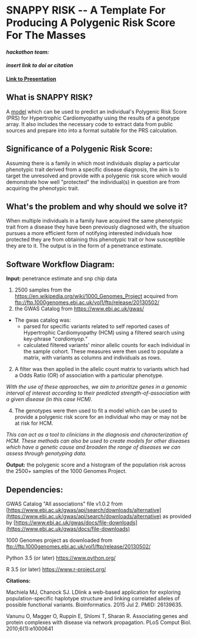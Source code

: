 
# **SNAPPY RISK** -- A Template For Producing A Polygenic Risk Score For The Masses

#### *hackathon team:*

#### *insert link to doi or citation*

#### [Link to Presentation](https://docs.google.com/presentation/d/1QgcN_QEQccpOUKctkwVCtzaE_Z_UvFrr50JRNkq9eJc/edit#slide=id.g5971a2130c_0_17)

## What is **SNAPPY RISK?**
A [model](https://www.lucidchart.com/invitations/accept/4f6b4edf-c7cd-4302-a349-bc40e1a4c9b2) which can be used to predict an individual's Polygenic Risk Score (PRS) for Hypertrophic Cardiomyopathy using the results of a genotype array. It also includes the necessary code to extract data from public sources and prepare into into a format suitable for the PRS calculation.

##  Significance of a Polygenic Risk Score:
Assuming there is a family in which most individuals display a particular phenotypic trait derived from a specific disease diagnosis, the aim is to target the unresolved and provide with a polygenic risk score which would demonstrate how well "protected" the individual(s) in question are from acquiring the phenotypic trait.


##   What's the problem and why should we solve it?
When multiple individuals in a family have acquired the same phenotypic trait from a disease they have been previously diagnosed with, the situation pursues a more efficient form of notifying interested individuals how protected they are from obtaining this phenotypic trait or how susceptible they are to it. The output is in the form of a penetrance estimate. 


## Software Workflow Diagram:
**Input:** penetrance estimate and snp chip data 
  1. 2500 samples from the https://en.wikipedia.org/wiki/1000_Genomes_Project acquired from ftp://ftp.1000genomes.ebi.ac.uk/vol1/ftp/release/20130502/
  2. the GWAS Catalog from https://www.ebi.ac.uk/gwas/
  + The gwas catalog was:
    - parsed for specific variants related to self reported cases of Hypertrophic Cardiomyopathy (HCM) using a filtered search using key-phrase "*cardiomyop.*" 
    - calculated filtered variants' minor allelic counts for each individual in the sample cohort. These measures were then used to populate a matrix, with variants as columns and individuals as rows.        
    
  2. A filter was then applied in the allelic count matrix to variants which had a Odds Ratio (OR) of association with a particular phenotype. 
  
*With the use of these approaches, we aim to prioritize genes in a genomic interval of interest according to their predicted strength-of-association with a given disease (in this case HCM).* 

  4. The genotypes were then used to fit a model which can be used to provide a polygenic risk score for an individual who may or may not be at risk for HCM. 
  
*This can act as a tool to clinicians in the diagnosis and characterization of HCM. These methods can also be used to create models for other diseases which have a genetic cause and broaden the range of diseases we can assess through genotyping data.*
   
   
 **Output:** the polygenic score and a histogram of the population risk across the 2500+ samples of the 1000 Genomes Project.


## Dependencies: 

 GWAS Catalog "All associations" file v1.0.2 from [https://www.ebi.ac.uk/gwas/api/search/downloads/alternative](https://www.ebi.ac.uk/gwas/api/search/downloads/alternative) as provided by [https://www.ebi.ac.uk/gwas/docs/file-downloads](https://www.ebi.ac.uk/gwas/docs/file-downloads)
 
1000 Genomes project as downloaded from ftp://ftp.1000genomes.ebi.ac.uk/vol1/ftp/release/20130502/

Python 3.5 (or later) https://www.python.org/

R 3.5 (or later) https://www.r-project.org/ 


**Citations:**

Machiela MJ, Chanock SJ. LDlink a web-based application for exploring population-specific haplotype structure and linking correlated alleles of possible functional variants. Bioinformatics. 2015 Jul 2. PMID: 26139635. 

Vanunu O, Magger O, Ruppin E, Shlomi T, Sharan R. Associating genes and protein complexes with disease via network propagation. PLoS Comput Biol. 2010;6(1):e1000641






